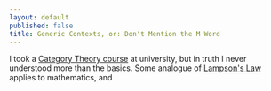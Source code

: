 ```yaml
---
layout: default
published: false
title: Generic Contexts, or: Don't Mention the M Word
---
```


I took a [Category Theory course](http://gopher.srcf.net:70/users/md401/pt3notes/category.pdf) at university, but in truth I never understood more than the basics. Some analogue of [Lampson's Law](http://c2.com/cgi/wiki?ButlerLampson) applies to mathematics, and 